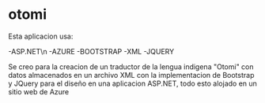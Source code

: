 # otomi

Esta aplicacion usa:

-ASP.NET\n 
-AZURE 
-BOOTSTRAP 
-XML
-JQUERY

Se creo para la creacion de un traductor de la lengua indigena "Otomi" con datos almacenados en un archivo XML
con la implementacion de Bootstrap y JQuery para el diseño en una aplicacion ASP.NET, todo esto alojado en un 
sitio web de Azure


